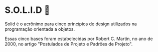 # S.O.L.I.D 🧱

Solid é o acrônimo para cinco princípios de design utilizados na programação orientada a objetos.

Essas cinco bases foram estabelecidas por Robert C. Martin, no ano de 2000, no artigo "Postulados de Projeto e Padrões de Projeto".

